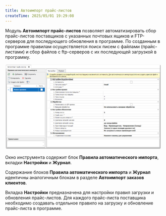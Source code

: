```yaml
---
title: Автоимпорт прайс-листов
createTime: 2025/05/01 19:29:08
---
```

Модуль **Автоимпорт прайс-листов** позволяет автоматизировать сбор прайс-листов поставщиков с указанных почтовых ящиков и FTP-серверов для последующего обновления в программе. По созданным в программе правилам осуществляется поиск писем с файлами (прайс-листами) и сбор файлов с ftp-серверов с их последующей загрузкой в программу.

![](../../../assets/specification/Aspose.Words.83ab1c44-6b28-430a-a5f2-4d9e6ba1abd4.928.png)

Окно инструмента содержит блок **Правила автоматического импорта**, вкладки **Настройки** и **Журнал**.

Содержание блоков **Правила автоматического импорта** и **Журнал** идентичны аналогичным блокам в разделе **Автоимпорт заказов клиентов**.

Вкладка **Настройки** предназначена для настройки правил загрузки и обновления прайс-листов. Для каждого прайс-листа поставщика необходимо создавать отдельное правило на загрузку и обновление прайс-листа в программе.